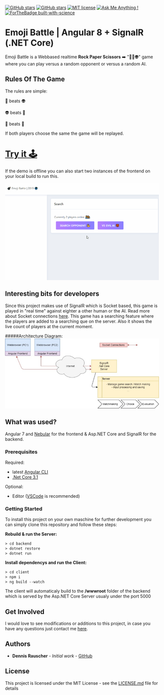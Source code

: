 [![GitHub stars](https://img.shields.io/github/issues/DennisRauscher/Angular-SignalR-Emoji-Battle)](https://github.com/DennisRauscher/Angular-SignalR-Emoji-Battle/issues) [![GitHub stars](https://img.shields.io/github/stars/DennisRauscher/Angular-SignalR-Emoji-Battle.svg)](https://GitHub.com/DennisRauscher/Emoji-Battle/stargazers/) [![MIT license](https://img.shields.io/badge/License-MIT-blue.svg)](https://lbesson.mit-license.org/) [![Ask Me Anything !](https://img.shields.io/badge/Ask%20me-anything-1abc9c.svg)](https://GitHub.com/DennisRauscher)
[![ForTheBadge built-with-science](http://ForTheBadge.com/images/badges/built-with-science.svg)](https://GitHub.com/DennisRauscher/) 
# Emoji Battle | Angular 8 + SignalR (.NET Core)

Emoji Battle is a Webbased realtime **Rock Paper Scissors** ➡️ "👻🤖👽" game where you can play versus a random opponent or versus a random AI.

## Rules Of The Game

The rules are simple:

👻 beats 👽

👽 beats 🤖

🤖 beats 👻

If both players choose the same the game will be replayed.

# [Try it 🕹️](http://134.209.229.170)

If the demo is offline you can also start two instances of the frontend on your local build to run this.

![](demo/uiDemo.gif)

## Interesting bits for developers

Since this project makes use of SignalR which is Socket based, this game is played in "real time" against eighter a other human or the AI. Read more about Socket connections [here](https://de.wikipedia.org/wiki/Socket_(Software)). This game has a searching feature where the players are added to a searching que on the server. Also it shows the live count of players at the current moment.

#####Architecture Diagram:
![](demo/diagram.jpg)

## What was used?

Angular 7 and [Nebular](https://github.com/akveo/nebular) for the frontend & Asp.NET Core and SignalR for the backend.

### Prerequisites

Required:
- latest [Angular CLI](https://cli.angular.io/)
- [.Net Core 3.1](https://dotnet.microsoft.com/download/dotnet-core/3.1)

Optional:
- Editor ([VSCode](https://code.visualstudio.com/) is recommended)


### Getting Started

To install this project on your own maschine for further development you can simply clone this repository and follow these steps:

**Rebuild & run the Server:**

```
> cd backend
> dotnet restore
> dotnet run
```

**Install dependencys and run the Client:**

```
> cd client
> npm i
> ng build --watch
```

The client will automaticaly build to the **/wwwroot** folder of the backend which is served by the Asp.NET Core Server usualy under the port 5000

## Get Involved

I would love to see modifications or additions to this project, in case you have any questions just contact me [here](https://dennisrauscher.de/).

## Authors

* **Dennis Rauscher** - *Initial work* - [GitHub](https://github.com/DennisRauscher)

## License

This project is licensed under the MIT License - see the [LICENSE.md](LICENSE.md) file for details
